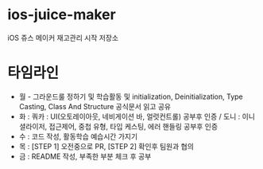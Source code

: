 # ios-juice-maker
iOS 쥬스 메이커 재고관리 시작 저장소

# 타임라인
- 월 - 그라운드룰 정하기 및 학습활동 및 initialization, Deinitialization, Type Casting, Class And Structure 공식문서 읽고 공유
- 화 : 쿼카 : UI(오토레이아웃, 네비게이션 바, 얼럿컨트롤) 공부후 인증 / 도니 : 이니셜라이저, 접근제어, 중첩 유형, 타입 케스팅, 에러 핸들링 공부후 인증
- 수 : 코드 작성, 활동학습 예습시간 가지기
- 목 : [STEP 1] 오전중으로 PR, [STEP 2] 확인후 팀원과 협의
- 금 : README 작성, 부족한 부분 체크 후 공부
